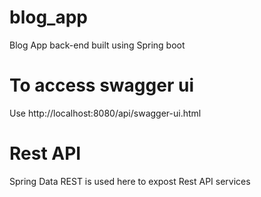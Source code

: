 # blog_app
Blog App back-end built using Spring boot

# To access swagger ui
Use http://localhost:8080/api/swagger-ui.html

# Rest API
Spring Data REST is used here to expost Rest API services
